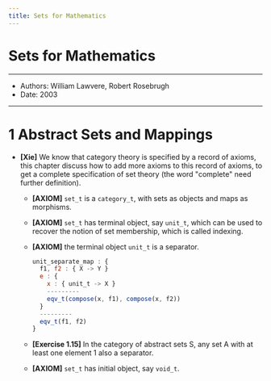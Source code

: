 ```yaml
---
title: Sets for Mathematics
---
```


# Sets for Mathematics

------
- Authors: William Lawvere, Robert Rosebrugh
- Date: 2003
------

# 1 Abstract Sets and Mappings

- **[Xie]** We know that category theory is specified by a record of axioms,
  this chapter discuss how to add more axioms to this record of axioms,
  to get a complete specification of set theory
  (the word "complete" need further definition).

  - **[AXIOM]** `set_t` is a `category_t`, with sets as objects and maps as morphisms.

  - **[AXIOM]** `set_t` has terminal object, say `unit_t`,
    which can be used to recover the notion of set membership,
    which is called indexing.

  - **[AXIOM]** the terminal object `unit_t` is a separator.

    ``` js
    unit_separate_map : {
      f1, f2 : { X -> Y }
      e : {
        x : { unit_t -> X }
        ---------
        eqv_t(compose(x, f1), compose(x, f2))
      }
      ---------
      eqv_t(f1, f2)
    }
    ```
  - **[Exercise 1.15]** In the category of abstract sets S,
    any set A with at least one element 1 also a separator.

  - **[AXIOM]** `set_t` has initial object, say `void_t`.

